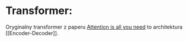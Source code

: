 # Transformer:

Oryginalny transformer z paperu [Attention is all you need](https://arxiv.org/abs/1706.03762) to architektura [[Encoder-Decoder]].
